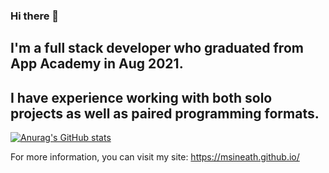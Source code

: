 ### Hi there 👋
 
 ## I'm a full stack developer who graduated from App Academy in Aug 2021.
 
 ## I have experience working with both solo projects as well as paired programming formats.
 
 [![Anurag's GitHub stats](https://github-readme-stats.vercel.app/api?username=msineath)](https://github.com/anuraghazra/github-readme-stats)
 
 For more information, you can visit my site: https://msineath.github.io/

<!--
**msineath/msineath** is a ✨ _special_ ✨ repository because its `README.md` (this file) appears on your GitHub profile.

Here are some ideas to get you started:

- 🔭 I’m currently working on ...
- 🌱 I’m currently learning ...
- 👯 I’m looking to collaborate on ...
- 🤔 I’m looking for help with ...
- 💬 Ask me about ...
- 📫 How to reach me: ...
- 😄 Pronouns: ...
- ⚡ Fun fact: ...
-->

